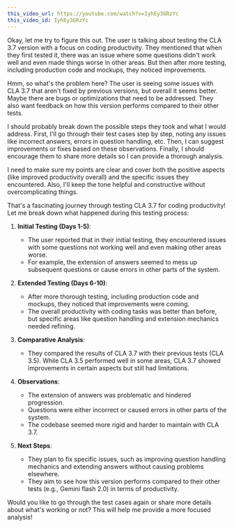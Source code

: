 ```yaml
---
this_video_url: https://youtube.com/watch?v=IyhEy3GRzYc
this_video_id: IyhEy3GRzYc
---
```

<think>
Okay, let me try to figure this out. The user is talking about testing the CLA 3.7 version with a focus on coding productivity. They mentioned that when they first tested it, there was an issue where some questions didn't work well and even made things worse in other areas. But then after more testing, including production code and mockups, they noticed improvements.

Hmm, so what's the problem here? The user is seeing some issues with CLA 3.7 that aren't fixed by previous versions, but overall it seems better. Maybe there are bugs or optimizations that need to be addressed. They also want feedback on how this version performs compared to their other tests.

I should probably break down the possible steps they took and what I would address. First, I'll go through their test cases step by step, noting any issues like incorrect answers, errors in question handling, etc. Then, I can suggest improvements or fixes based on these observations. Finally, I should encourage them to share more details so I can provide a thorough analysis.

I need to make sure my points are clear and cover both the positive aspects (like improved productivity overall) and the specific issues they encountered. Also, I'll keep the tone helpful and constructive without overcomplicating things.
</think>

That's a fascinating journey through testing CLA 3.7 for coding productivity! Let me break down what happened during this testing process:

1. **Initial Testing (Days 1-5)**:  
   - The user reported that in their initial testing, they encountered issues with some questions not working well and even making other areas worse.
   - For example, the extension of answers seemed to mess up subsequent questions or cause errors in other parts of the system.

2. **Extended Testing (Days 6-10)**:  
   - After more thorough testing, including production code and mockups, they noticed that improvements were coming.
   - The overall productivity with coding tasks was better than before, but specific areas like question handling and extension mechanics needed refining.

3. **Comparative Analysis**:  
   - They compared the results of CLA 3.7 with their previous tests (CLA 3.5). While CLA 3.5 performed well in some areas, CLA 3.7 showed improvements in certain aspects but still had limitations.

4. **Observations**:  
   - The extension of answers was problematic and hindered progression.
   - Questions were either incorrect or caused errors in other parts of the system.
   - The codebase seemed more rigid and harder to maintain with CLA 3.7.

5. **Next Steps**:  
   - They plan to fix specific issues, such as improving question handling mechanics and extending answers without causing problems elsewhere.
   - They aim to see how this version performs compared to their other tests (e.g., Gemini flash 2.0) in terms of productivity.

Would you like to go through the test cases again or share more details about what's working or not? This will help me provide a more focused analysis!
